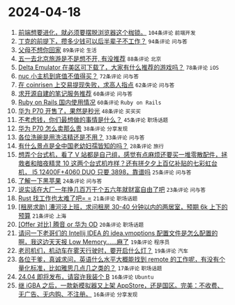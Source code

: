 # 2024-04-18

1. [前端想要进化，就必须要摆脱浏览器这个枷锁。](https://www.v2ex.com/t/1033484) `104条评论` `前端开发`
1. [丁克的前提下，攒多少钱可以后半辈子不工作？](https://www.v2ex.com/t/1033524) `94条评论` `问与答`
1. [父母不想你回家](https://www.v2ex.com/t/1033612) `89条评论` `生活`
1. [五一去北京旅游是不是想不开, 有没推荐](https://www.v2ex.com/t/1033518) `88条评论` `北京`
1. [Delta Emulator 在美区可下载了，大家有什么推荐的游戏吗？](https://www.v2ex.com/t/1033473) `78条评论` `iOS`
1. [nuc 小主机到底值不值得买？](https://www.v2ex.com/t/1033486) `72条评论` `问与答`
1. [在 coinrisen 上交易提现失败，求高人指点](https://www.v2ex.com/t/1033567) `62条评论` `问与答`
1. [求开源自建的笔记服务推荐](https://www.v2ex.com/t/1033475) `60条评论` `问与答`
1. [Ruby on Rails 国内使用情况](https://www.v2ex.com/t/1033505) `60条评论` `Ruby on Rails`
1. [华为 P70 开售了，果然是秒光](https://www.v2ex.com/t/1033522) `48条评论` `买买买`
1. [不考虑钱，你们最想做的事情是什么？](https://www.v2ex.com/t/1033670) `45条评论` `职场话题`
1. [华为 P70 怎么卖那么贵](https://www.v2ex.com/t/1033672) `38条评论` `分享发现`
1. [各位洗碗是用洗洁精还是不用？](https://www.v2ex.com/t/1033519) `33条评论` `问与答`
1. [有什么景点是全中国老幼妇孺皆知的吗？](https://www.v2ex.com/t/1033630) `28条评论` `旅行`
1. [想弄个台式机，看了 V 站都是自己组，感觉有点麻烦还要买一堆零散配件，拯救者和暗夜精灵 10 这两个台式机咋样？还有拼夕夕上百亿补贴的七彩虹台机， I5 12400F+4060 DUO 只要 3898，靠谱吗](https://www.v2ex.com/t/1033478) `25条评论` `问与答`
1. [了解一下黑苹果](https://www.v2ex.com/t/1033594) `24条评论` `问与答`
1. [说实话在大厂一年挣几百万干个五六年就财富自由了吧](https://www.v2ex.com/t/1033749) `23条评论` `问与答`
1. [Rust 找工作也太难了吧= =](https://www.v2ex.com/t/1033729) `21条评论` `职场话题`
1. [[租房求助] 漕河泾上班，求问租房 30-40 分钟以内的两居室，预期 6k 上下的预算](https://www.v2ex.com/t/1033479) `21条评论` `上海`
1. [[Offer 对比] 腾音 or 华为 OD](https://www.v2ex.com/t/1033525) `20条评论` `职场话题`
1. [请问一下老哥们的 Intellij IDEA 的 idea.vmoptions 配置文件是怎么配置的啊，我这边天天报 Low Memory……麻了](https://www.v2ex.com/t/1033679) `19条评论` `程序员`
1. [老司机们，机动车在雾天行驶时，要开启什么灯？](https://www.v2ex.com/t/1033611) `19条评论` `汽车`
1. [各位干爹，真诚求问，英语什么水平大概能找到 remote 的工作呢，有没有个量化标准，比如雅思几点几之类的？](https://www.v2ex.com/t/1033472) `17条评论` `职场话题`
1. [24.04 即将发布，请容许我装个 B](https://www.v2ex.com/t/1033646) `16条评论` `Ubuntu`
1. [继 iGBA 之后，一款新模拟器又上架 AppStore，还是国区。完美：不收费、无广告、无内购、不注册。](https://www.v2ex.com/t/1033544) `16条评论` `分享发现`
